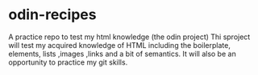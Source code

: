 # odin-recipes
A practice repo to test my html knowledge (the odin project)
Thi sproject will test my acquired knowledge of HTML including the boilerplate, elements, lists ,images ,links and a bit of semantics. It will also be an opportunity to practice my git skills.